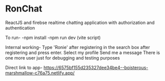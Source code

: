 # RonChat
  ReactJS and firebse realtime chatting application with authorization and authentication
  
  
  To run-
  -npm install
  -npm run dev (vite script)

  Internal working-
  Type 'Ronie' after registering in the search box after registering and press enter.
  Select my profile
  Send me a message
  There is one more user just for debugging and testing purposes

  Direct link to app- https://6575bf155d235327dee34be4--boisterous-marshmallow-c76a75.netlify.app/
